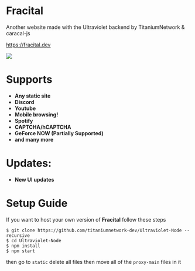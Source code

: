 # Fracital
Another website made with the Ultraviolet backend by TitaniumNetwork & caracal-js

https://fracital.dev

[![](https://c5.patreon.com/external/logo/become_a_patron_button.png)](https://www.patreon.com/bePatron?u=69596646)

# Supports
- **Any static site**
- **Discord**
- **Youtube**
- **Mobile browsing!**
- **Spotify**
- **CAPTCHA/hCAPTCHA**
- **GeForce NOW (Partially Supported)**
- **and many more**

# Updates:
- **New UI updates**

# Setup Guide
If you want to host your own version of **Fracital** follow these steps
```
$ git clone https://github.com/titaniumnetwork-dev/Ultraviolet-Node --recursive
$ cd Ultraviolet-Node
$ npm install
$ npm start 
```
then go to ```static``` delete all files then move all of the ```proxy-main``` files in it
